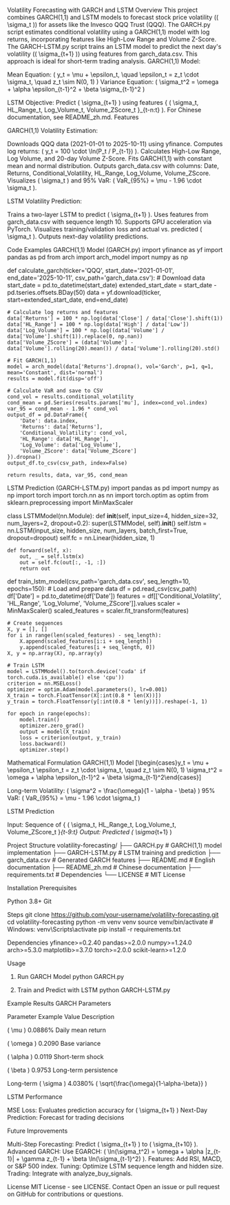 Volatility Forecasting with GARCH and LSTM
Overview
This project combines GARCH(1,1) and LSTM models to forecast stock price volatility (( \sigma_t )) for assets like the Invesco QQQ Trust (QQQ). The GARCH.py script estimates conditional volatility using a GARCH(1,1) model with log returns, incorporating features like High-Low Range and Volume Z-Score. The GARCH-LSTM.py script trains an LSTM model to predict the next day's volatility (( \sigma_{t+1} )) using features from garch_data.csv. This approach is ideal for short-term trading analysis.
GARCH(1,1) Model:

Mean Equation: ( y_t = \mu + \epsilon_t, \quad \epsilon_t = z_t \cdot \sigma_t, \quad z_t \sim N(0, 1) )
Variance Equation: ( \sigma_t^2 = \omega + \alpha \epsilon_{t-1}^2 + \beta \sigma_{t-1}^2 )

LSTM Objective: Predict ( \sigma_{t+1} ) using features { ( \sigma_t, HL_Range_t, Log_Volume_t, Volume_ZScore_t }_{t-n:t} ).
For Chinese documentation, see README_zh.md.
Features

GARCH(1,1) Volatility Estimation:

Downloads QQQ data (2021-01-01 to 2025-10-11) using yfinance.
Computes log returns: ( y_t = 100 \cdot \ln(P_t / P_{t-1}) ).
Calculates High-Low Range, Log Volume, and 20-day Volume Z-Score.
Fits GARCH(1,1) with constant mean and normal distribution.
Outputs garch_data.csv with columns: Date, Returns, Conditional_Volatility, HL_Range, Log_Volume, Volume_ZScore.
Visualizes ( \sigma_t ) and 95% VaR: ( VaR_{95%} = \mu - 1.96 \cdot \sigma_t ).


LSTM Volatility Prediction:

Trains a two-layer LSTM to predict ( \sigma_{t+1} ).
Uses features from garch_data.csv with sequence length 10.
Supports GPU acceleration via PyTorch.
Visualizes training/validation loss and actual vs. predicted ( \sigma_t ).
Outputs next-day volatility predictions.



Code Examples
GARCH(1,1) Model (GARCH.py)
import yfinance as yf
import pandas as pd
from arch import arch_model
import numpy as np

def calculate_garch(ticker='QQQ', start_date='2021-01-01', end_date='2025-10-11', csv_path='garch_data.csv'):
    # Download data
    start_date = pd.to_datetime(start_date)
    extended_start_date = start_date - pd.tseries.offsets.BDay(50)
    data = yf.download(ticker, start=extended_start_date, end=end_date)

    # Calculate log returns and features
    data['Returns'] = 100 * np.log(data['Close'] / data['Close'].shift(1))
    data['HL_Range'] = 100 * np.log(data['High'] / data['Low'])
    data['Log_Volume'] = 100 * np.log((data['Volume'] / data['Volume'].shift(1)).replace(0, np.nan))
    data['Volume_ZScore'] = (data['Volume'] - data['Volume'].rolling(20).mean()) / data['Volume'].rolling(20).std()

    # Fit GARCH(1,1)
    model = arch_model(data['Returns'].dropna(), vol='Garch', p=1, q=1, mean='Constant', dist='normal')
    results = model.fit(disp='off')

    # Calculate VaR and save to CSV
    cond_vol = results.conditional_volatility
    cond_mean = pd.Series(results.params['mu'], index=cond_vol.index)
    var_95 = cond_mean - 1.96 * cond_vol
    output_df = pd.DataFrame({
        'Date': data.index,
        'Returns': data['Returns'],
        'Conditional_Volatility': cond_vol,
        'HL_Range': data['HL_Range'],
        'Log_Volume': data['Log_Volume'],
        'Volume_ZScore': data['Volume_ZScore']
    }).dropna()
    output_df.to_csv(csv_path, index=False)

    return results, data, var_95, cond_mean

LSTM Prediction (GARCH-LSTM.py)
import pandas as pd
import numpy as np
import torch
import torch.nn as nn
import torch.optim as optim
from sklearn.preprocessing import MinMaxScaler

class LSTMModel(nn.Module):
    def __init__(self, input_size=4, hidden_size=32, num_layers=2, dropout=0.2):
        super(LSTMModel, self).__init__()
        self.lstm = nn.LSTM(input_size, hidden_size, num_layers, batch_first=True, dropout=dropout)
        self.fc = nn.Linear(hidden_size, 1)

    def forward(self, x):
        out, _ = self.lstm(x)
        out = self.fc(out[:, -1, :])
        return out

def train_lstm_model(csv_path='garch_data.csv', seq_length=10, epochs=150):
    # Load and prepare data
    df = pd.read_csv(csv_path)
    df['Date'] = pd.to_datetime(df['Date'])
    features = df[['Conditional_Volatility', 'HL_Range', 'Log_Volume', 'Volume_ZScore']].values
    scaler = MinMaxScaler()
    scaled_features = scaler.fit_transform(features)

    # Create sequences
    X, y = [], []
    for i in range(len(scaled_features) - seq_length):
        X.append(scaled_features[i:i + seq_length])
        y.append(scaled_features[i + seq_length, 0])
    X, y = np.array(X), np.array(y)

    # Train LSTM
    model = LSTMModel().to(torch.device('cuda' if torch.cuda.is_available() else 'cpu'))
    criterion = nn.MSELoss()
    optimizer = optim.Adam(model.parameters(), lr=0.001)
    X_train = torch.FloatTensor(X[:int(0.8 * len(X))])
    y_train = torch.FloatTensor(y[:int(0.8 * len(y))]).reshape(-1, 1)

    for epoch in range(epochs):
        model.train()
        optimizer.zero_grad()
        output = model(X_train)
        loss = criterion(output, y_train)
        loss.backward()
        optimizer.step()

Mathematical Formulation
GARCH(1,1) Model
[\begin{cases}y_t = \mu + \epsilon_t \\epsilon_t = z_t \cdot \sigma_t, \quad z_t \sim N(0, 1) \\sigma_t^2 = \omega + \alpha \epsilon_{t-1}^2 + \beta \sigma_{t-1}^2\end{cases}]

Long-term Volatility: ( \sigma^2 = \frac{\omega}{1 - \alpha - \beta} )
95% VaR: ( VaR_{95%} = \mu - 1.96 \cdot \sigma_t )

LSTM Prediction

Input: Sequence of { ( \sigma_t, HL_Range_t, Log_Volume_t, Volume_ZScore_t }_{t-9:t}
Output: Predicted ( \sigma_{t+1} )

Project Structure
volatility-forecasting/
├── GARCH.py                # GARCH(1,1) model implementation
├── GARCH-LSTM.py           # LSTM training and prediction
├── garch_data.csv          # Generated GARCH features
├── README.md               # English documentation
├── README_zh.md            # Chinese documentation
├── requirements.txt        # Dependencies
└── LICENSE                 # MIT License

Installation
Prerequisites

Python 3.8+
Git

Steps
git clone https://github.com/your-username/volatility-forecasting.git
cd volatility-forecasting
python -m venv venv
source venv/bin/activate  # Windows: venv\Scripts\activate
pip install -r requirements.txt

Dependencies
yfinance>=0.2.40
pandas>=2.0.0
numpy>=1.24.0
arch>=5.3.0
matplotlib>=3.7.0
torch>=2.0.0
scikit-learn>=1.2.0

Usage
1. Run GARCH Model
python GARCH.py

2. Train and Predict with LSTM
python GARCH-LSTM.py

Example Results
GARCH Parameters



Parameter
Example Value
Description



( \mu )
0.0886%
Daily mean return


( \omega )
0.2090
Base variance


( \alpha )
0.0119
Short-term shock


( \beta )
0.9753
Long-term persistence


Long-term ( \sigma )
4.0380%
( \sqrt{\frac{\omega}{1-\alpha-\beta}} )


LSTM Performance

MSE Loss: Evaluates prediction accuracy for ( \sigma_{t+1} )
Next-Day Prediction: Forecast for trading decisions

Future Improvements

Multi-Step Forecasting: Predict ( \sigma_{t+1} ) to ( \sigma_{t+10} ).
Advanced GARCH: Use EGARCH: ( \ln(\sigma_t^2) = \omega + \alpha |z_{t-1}| + \gamma z_{t-1} + \beta \ln(\sigma_{t-1}^2) ).
Features: Add RSI, MACD, or S&P 500 index.
Tuning: Optimize LSTM sequence length and hidden size.
Trading: Integrate with analyze_buy_signals.

License
MIT License - see LICENSE.
Contact
Open an issue or pull request on GitHub for contributions or questions.

